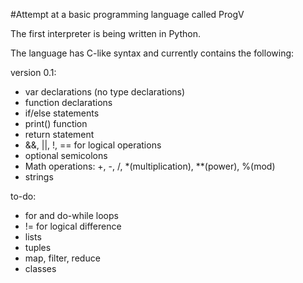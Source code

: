 #Attempt at a basic programming language called ProgV

The first interpreter is being written in Python.

The language has C-like syntax and currently contains the following:

version 0.1:
- var declarations (no type declarations)
- function declarations
- if/else statements
- print() function
- return statement
- &&, ||, !, == for logical operations
- optional semicolons
- Math operations: +, -, /, \*(multiplication), **(power), %(mod)
- strings

to-do:
- for and do-while loops
- != for logical difference
- lists
- tuples
- map, filter, reduce
- classes
